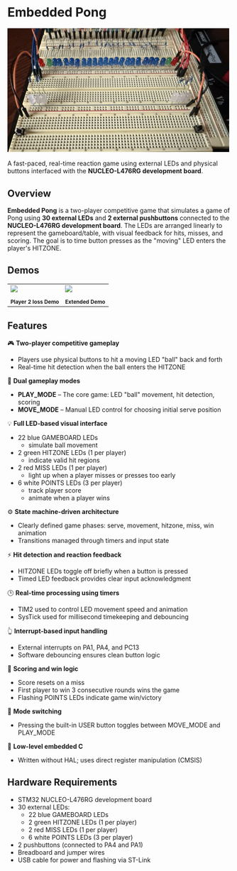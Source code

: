 # Embedded Pong
<img src="assets/embedded pong thumbnail.jpg" alt="Game Thumbnail" width="500"/> 

A fast-paced, real-time reaction game using external LEDs and physical buttons interfaced with the **NUCLEO-L476RG development board**. 

## Overview
**Embedded Pong** is a two-player competitive game that simulates a game of Pong using **30 external LEDs** and **2 external pushbuttons** connected to the **NUCLEO-L476RG development board**. The LEDs are arranged linearly to represent the gameboard/table, with visual feedback for hits, misses, and scoring. The goal is to time button presses as the "moving" LED enters the player's HITZONE.

## Demos
<table>
  <tr>
    <td>
  <a href="https://www.youtube.com/watch?v=C4UiAthuFCo">
    <img src="https://img.youtube.com/vi/C4UiAthuFCo/0.jpg" width="200%" />
      </a>
    </td>
    <td>
    <a href="https://www.youtube.com/watch?v=BQ9yHDXTO0I">
    <img src="https://img.youtube.com/vi/BQ9yHDXTO0I/0.jpg" width="200%" />
      </a>
    </td>
  </tr>
  <tr>
    <td><sub><strong>Player 2 loss Demo </strong></sub></td>
    <td><sub><strong>Extended Demo</strong></sub></td>
  </tr>
</table>


## Features
🎮 **Two-player competitive gameplay**
  - Players use physical buttons to hit a moving LED "ball" back and forth
  - Real-time hit detection when the ball enters the HITZONE

🔄 **Dual gameplay modes**
  - **PLAY_MODE** – The core game: LED "ball" movement, hit detection, scoring
  - **MOVE_MODE** – Manual LED control for choosing initial serve position

💡 **Full LED-based visual interface**
  - 22 blue GAMEBOARD LEDs 
  	- simulate ball movement
  - 2 green HITZONE LEDs (1 per player)
  	-  indicate valid hit regions
  - 2 red MISS LEDs (1 per player)
  	- light up when a player misses or presses too early
  - 6 white POINTS LEDs (3 per player)
  	- track player score
   	- animate when a player wins

⚙️ **State machine-driven architecture**
  - Clearly defined game phases: serve, movement, hitzone, miss, win animation
  - Transitions managed through timers and input state

⚡ **Hit detection and reaction feedback**
  - HITZONE LEDs toggle off briefly when a button is pressed
  - Timed LED feedback provides clear input acknowledgment

🕒 **Real-time processing using timers**
  - TIM2 used to control LED movement speed and animation
  - SysTick used for millisecond timekeeping and debouncing

👆 **Interrupt-based input handling**
  - External interrupts on PA1, PA4, and PC13
  - Software debouncing ensures clean button logic

🧠 **Scoring and win logic**
  - Score resets on a miss
  - First player to win 3 consecutive rounds wins the game
  - Flashing POINTS LEDs indicate game win/victory

🔁 **Mode switching**
  - Pressing the built-in USER button toggles between MOVE_MODE and PLAY_MODE

🧪 **Low-level embedded C**
  - Written without HAL; uses direct register manipulation (CMSIS)


## Hardware Requirements
- STM32 NUCLEO-L476RG development board
- 30 external LEDs:
  - 22 blue GAMEBOARD LEDs
  - 2 green HITZONE LEDs (1 per player)
  - 2 red MISS LEDs (1 per player)
  - 6 white POINTS LEDs (3 per player)
- 2 pushbuttons (connected to PA4 and PA1)
- Breadboard and jumper wires
- USB cable for power and flashing via ST-Link
